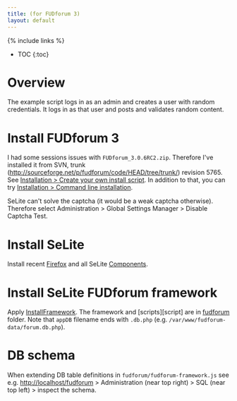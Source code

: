 ```yaml
---
title: (for FUDforum 3)
layout: default
---
```

{% include links %}
* TOC
{:toc}

# Overview
The example script logs in as an admin and creates a user with random credentials. It logs in as that user and posts and validates random content.

# Install FUDforum 3 #
I had some sessions issues with `FUDforum_3.0.6RC2.zip`. Therefore I've installed it from SVN, trunk (http://sourceforge.net/p/fudforum/code/HEAD/tree/trunk/) revision 5765. See [Installation > Create your own install script](http://cvs.prohost.org/index.php?title=Installation#Create_your_own_install_script). In addition to that, you can try [Installation > Command line installation](http://cvs.prohost.org/index.php?title=Installation#Command_line_installation).

SeLite can't solve the captcha (it would be a weak captcha otherwise). Therefore select Administration > Global Settings Manager > Disable Captcha Test.

# Install SeLite #
Install recent [Firefox](http://www.mozilla.org) and all SeLite [Components](Components).

# Install SeLite FUDforum framework #
Apply [InstallFramework](InstallFramework). The framework and [scripts][script] are in [fudforum](https://github.com/SeLite/SeLite/tree/master/fudforum) folder. Note that `appDB` filename ends with `.db.php` (e.g. `/var/www/fudforum-data/forum.db.php`).

# DB schema #
When extending DB table definitions in `fudforum/fudforum-framework.js` see e.g. [http://localhost/fudforum](http://localhost/fudforum) > Administration (near top right) > SQL (near top left) > inspect the schema.